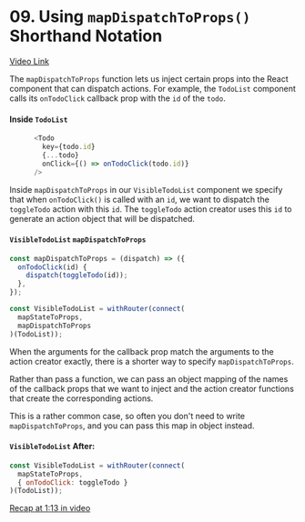 # 09. Using `mapDispatchToProps()` Shorthand Notation
[Video Link](https://egghead.io/lessons/javascript-redux-using-mapdispatchtoprops-shorthand-notation)

The `mapDispatchToProps` function lets us inject certain props into the React component that can dispatch actions. For example, the `TodoList` component calls its `onTodoClick` callback prop with the `id` of the `todo`.

#### Inside `TodoList`
```javascript
      <Todo
        key={todo.id}
        {...todo}
        onClick={() => onTodoClick(todo.id)}
      />
```

Inside `mapDispatchToProps` in our `VisibleTodoList` component we specify that when `onTodoClick()` is called with an `id`, we want to dispatch the `toggleTodo` action with this `id`. The `toggleTodo` action creator uses this `id` to generate an action object that will be dispatched.

#### `VisibleTodoList` `mapDispatchToProps`
```javascript
const mapDispatchToProps = (dispatch) => ({
  onTodoClick(id) {
    dispatch(toggleTodo(id));
  },
});

const VisibleTodoList = withRouter(connect(
  mapStateToProps,
  mapDispatchToProps
)(TodoList));
```

When the arguments for the callback prop match the arguments to the action creator exactly, there is a shorter way to specify `mapDispatchToProps`.

Rather than pass a function, we can pass an object mapping of the names of the callback props that we want to inject and the action creator functions that create the corresponding actions.

This is a rather common case, so often you don't need to write `mapDispatchToProps`, and you can pass this map in object instead.

#### `VisibleTodoList` After:
```javascript
const VisibleTodoList = withRouter(connect(
  mapStateToProps,
  { onTodoClick: toggleTodo }
)(TodoList));
```

[Recap at 1:13 in video](https://egghead.io/lessons/javascript-redux-using-mapdispatchtoprops-shorthand-notation)
